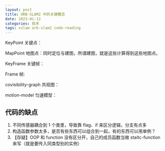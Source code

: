 ```yaml
---
layout: post
title: ORB-SLAM2 中的关键概念
date: 2023-01-12
categories: 技术
tags: vslam orb-slam2 code-reading
---
```


KeyPoint 关键点：

MapPoint 地图点：同时定位与建图，所谓建图，就是这些计算得到这些地图点。

KeyFrame 关键帧：

Frame 帧:

covisibility-graph 共视图：

motion-model 匀速模型：

## 代码的缺点

1. 不同传感器耦合到 1 个类里，导致靠 flag、if 来区分逻辑，分支有点多
2. 构造函数参数太多，是否有些东西可以组合到一起，有的东西可以用单例？
3. 【存疑】OOP 和 function 没有区分开，自己的成员函数当做 staitc-function 来写（就是要传入同类型别的实例）